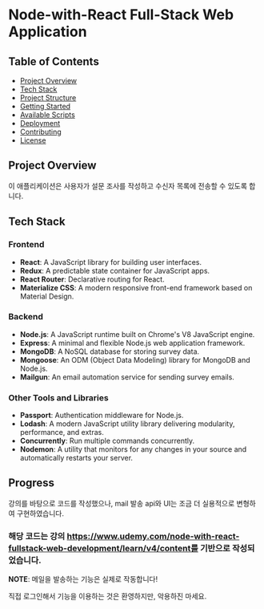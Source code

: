# Node-with-React Full-Stack Web Application

## Table of Contents

- [Project Overview](#project-overview)
- [Tech Stack](#tech-stack)
- [Project Structure](#project-structure)
- [Getting Started](#getting-started)
- [Available Scripts](#available-scripts)
- [Deployment](#deployment)
- [Contributing](#contributing)
- [License](#license)



## Project Overview

이 애플리케이션은 사용자가 설문 조사를 작성하고 수신자 목록에 전송할 수 있도록 합니다. 

## Tech Stack

### Frontend

- **React**: A JavaScript library for building user interfaces.
- **Redux**: A predictable state container for JavaScript apps.
- **React Router**: Declarative routing for React.
- **Materialize CSS**: A modern responsive front-end framework based on Material Design.

### Backend

- **Node.js**: A JavaScript runtime built on Chrome's V8 JavaScript engine.
- **Express**: A minimal and flexible Node.js web application framework.
- **MongoDB**: A NoSQL database for storing survey data.
- **Mongoose**: An ODM (Object Data Modeling) library for MongoDB and Node.js.
- **Mailgun**: An email automation service for sending survey emails.

### Other Tools and Libraries

- **Passport**: Authentication middleware for Node.js.
- **Lodash**: A modern JavaScript utility library delivering modularity, performance, and extras.
- **Concurrently**: Run multiple commands concurrently.
- **Nodemon**: A utility that monitors for any changes in your source and automatically restarts your server.



## Progress
강의를 바탕으로 코드를 작성했으나, mail 발송 api와 UI는 조금 더 실용적으로 변형하여 구현하였습니다.
 


### 해당 코드는 강의 https://www.udemy.com/node-with-react-fullstack-web-development/learn/v4/content를 기반으로 작성되었습니다.

**NOTE**: 메일을 발송하는 기능은 실제로 작동합니다!

직접 로그인해서 기능을 이용하는 것은 환영하지만, 악용하진 마세요.

